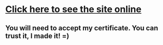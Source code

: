 # [Click here to see the site online](https://tarsogalvao.ddns.net/)
## You will need to accept my certificate. You can trust it, I made it! =)
